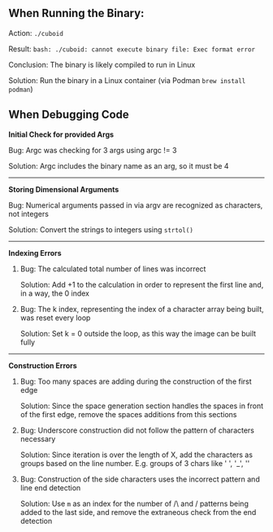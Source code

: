 ## When Running the Binary:

Action: `./cuboid` 

Result: `bash: ./cuboid: cannot execute binary file: Exec format error`

Conclusion: The binary is likely compiled to run in Linux

Solution: Run the binary in a Linux container (via Podman `brew install podman`)

## When Debugging Code

**Initial Check for provided Args**

Bug: Argc was checking for 3 args using argc != 3

Solution: Argc includes the binary name as an arg, so it must be 4

---

**Storing Dimensional Arguments**

Bug: Numerical arguments passed in via argv are recognized as characters, not integers

Solution: Convert the strings to integers using `strtol()`

---
**Indexing Errors**

1. Bug: The calculated total number of lines was incorrect

    Solution: Add +1 to the calculation in order to represent the first line and, in a way, the 0 index

2. Bug: The k index, representing the index of a character array being built, was reset every loop

    Solution: Set k = 0 outside the loop, as this way the image can be built fully

---

**Construction Errors**

1. Bug: Too many spaces are adding during the construction of the first edge

    Solution: Since the space generation section handles the spaces in front of the first edge, remove the spaces additions from this sections

2. Bug: Underscore construction did not follow the pattern of characters necessary

    Solution: Since iteration is over the length of X, add the characters as groups based on the line number. E.g. groups of 3 chars like ' ', '_', '\'

3. Bug: Construction of the side characters uses the incorrect pattern and line end detection

    Solution: Use `m` as an index for the number of /\ and \/ patterns being added to the last side, and remove the extraneous check from the end detection
